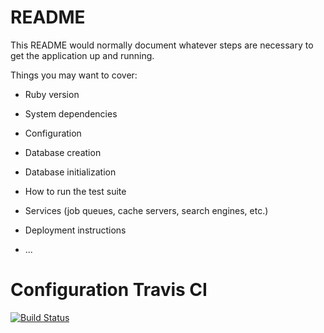 # README

This README would normally document whatever steps are necessary to get the
application up and running.

Things you may want to cover:

* Ruby version

* System dependencies

* Configuration

* Database creation

* Database initialization

* How to run the test suite

* Services (job queues, cache servers, search engines, etc.)

* Deployment instructions

* ...

# Configuration Travis CI

[![Build Status](https://travis-ci.org/wolox-training/af-rails.svg?branch=integration-travisCI)](https://travis-ci.org/wolox-training/af-rails)
